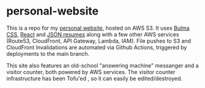 # personal-website

This is a repo for my [personal website](https://chad-johnston.com), hosted on AWS S3. It uses [Bulma CSS](https://bulma.io/), [React](https://react.dev/) and [JSON resumes](https://jsonresume.org/) along with a few other AWS services (Route53, CloudFront, API Gateway, Lambda, IAM). File pushes to S3 and CloudFront Invalidations are automated via Github Actions, triggered by deployments to the main branch.

This site also features an old-school "answering machine" messanger and a visitor counter, both powered by AWS services. The visitor counter infrastructure has been Tofu'ed , so it can easily be edited/destroyed. 

